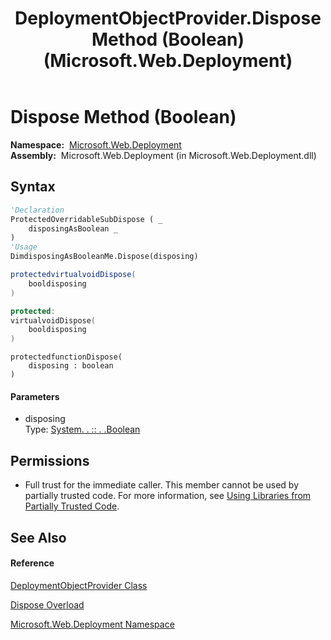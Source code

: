 ﻿---
title: DeploymentObjectProvider.Dispose Method (Boolean) (Microsoft.Web.Deployment)
TOCTitle: Dispose Method (Boolean)
ms:assetid: M:Microsoft.Web.Deployment.DeploymentObjectProvider.Dispose(System.Boolean)
ms:mtpsurl: https://msdn.microsoft.com/en-us/library/microsoft.web.deployment.deploymentobjectprovider.dispose(v=VS.90)
ms:contentKeyID: 20208909
ms.date: 05/02/2012
mtps_version: v=VS.90
dev_langs:
- vb
- csharp
- c++
- jscript
api_location:
- Microsoft.Web.Deployment.dll
api_name:
- Microsoft.Web.Deployment.DeploymentObjectProvider.Dispose
api_type:
- Managed
topic_type:
- apiref
- kbSyntax
product_family_name: VS
ROBOTS: INDEX,FOLLOW
---

# Dispose Method (Boolean)

**Namespace:**  [Microsoft.Web.Deployment](microsoft-web-deployment-namespace.md)  
**Assembly:**  Microsoft.Web.Deployment (in Microsoft.Web.Deployment.dll)

## Syntax

``` vb
'Declaration
ProtectedOverridableSubDispose ( _
    disposingAsBoolean _
)
'Usage
DimdisposingAsBooleanMe.Dispose(disposing)
```

``` csharp
protectedvirtualvoidDispose(
    booldisposing
)
```

``` c++
protected:
virtualvoidDispose(
    booldisposing
)
```

``` jscript
protectedfunctionDispose(
    disposing : boolean
)
```

#### Parameters

  - disposing  
    Type: [System. . :: . .Boolean](https://msdn.microsoft.com/en-us/library/a28wyd50\(v=vs.90\))  

## Permissions

  - Full trust for the immediate caller. This member cannot be used by partially trusted code. For more information, see [Using Libraries from Partially Trusted Code](https://msdn.microsoft.com/en-us/library/8skskf63\(v=vs.90\)).

## See Also

#### Reference

[DeploymentObjectProvider Class](deploymentobjectprovider-class-microsoft-web-deployment.md)

[Dispose Overload](deploymentobjectprovider-dispose-method-microsoft-web-deployment.md)

[Microsoft.Web.Deployment Namespace](microsoft-web-deployment-namespace.md)

